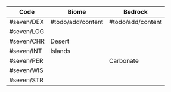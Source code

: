 | Code       | Biome             | Bedrock            |
| ---------- | ----------------- | ------------------ |
| #seven/DEX | #todo/add/content | #todo/add/content  |
| #seven/LOG |                   |                    |
| #seven/CHR | Desert            |                    |
| #seven/INT | Islands           |                    |
| #seven/PER |                   | Carbonate          |
| #seven/WIS |                   |                    |
| #seven/STR |                   |                    |

